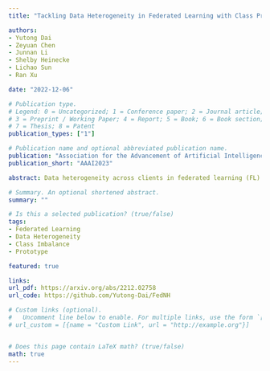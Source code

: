 ```yaml
---
title: "Tackling Data Heterogeneity in Federated Learning with Class Prototypes"

authors:
- Yutong Dai
- Zeyuan Chen
- Junnan Li
- Shelby Heinecke
- Lichao Sun
- Ran Xu

date: "2022-12-06"

# Publication type.
# Legend: 0 = Uncategorized; 1 = Conference paper; 2 = Journal article;
# 3 = Preprint / Working Paper; 4 = Report; 5 = Book; 6 = Book section;
# 7 = Thesis; 8 = Patent
publication_types: ["1"]

# Publication name and optional abbreviated publication name.
publication: "Association for the Advancement of Artificial Intelligence"
publication_short: "AAAI2023"

abstract: Data heterogeneity across clients in federated learning (FL) settings is a widely acknowledged challenge. In response, personalized federated learning (PFL) emerged as a framework to curate local models for clients' tasks. In PFL, a common strategy is to develop local and global models jointly - the global model (for generalization) informs the local models, and the local models (for personalization) are aggregated to update the global model. A key observation is that if we can improve the generalization ability of local models, then we can improve the generalization of global models, which in turn builds better personalized models. In this work, we consider class imbalance, an overlooked type of data heterogeneity, in the classification setting. We propose FedNH, a novel method that improves the local models' performance for both personalization and generalization by combining the uniformity and semantics of class prototypes. FedNH initially distributes class prototypes uniformly in the latent space and smoothly infuses the class semantics into class prototypes. We show that imposing uniformity helps to combat prototype collapse while infusing class semantics improves local models. Extensive experiments were conducted on popular classification datasets under the cross-device setting. Our results demonstrate the effectiveness and stability of our method over recent works.

# Summary. An optional shortened abstract.
summary: ""

# Is this a selected publication? (true/false)
tags:
- Federated Learning
- Data Heterogeneity
- Class Imbalance
- Prototype

featured: true

links:
url_pdf: https://arxiv.org/abs/2212.02758
url_code: https://github.com/Yutong-Dai/FedNH

# Custom links (optional).
#   Uncomment line below to enable. For multiple links, use the form `[{...}, {...}, {...}]`.
# url_custom = [{name = "Custom Link", url = "http://example.org"}]


# Does this page contain LaTeX math? (true/false)
math: true
---
```

